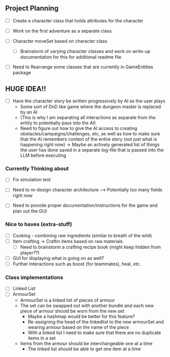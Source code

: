 ## Project Planning
- [ ] Create a character class that holds attributes for the character

- [ ] Work on the first adventure as a separate class

- [ ] Character moveSet based on character class 
    - [ ] Brainstorm of varying character classes and work on write-up documentation for this for additional readme file

- [ ] Need to Rearrange some classes that are currently in GameEntities package

## HUGE IDEA!!
- [ ] Have the character story be written progressively by AI as the user plays
    - Some sort of DnD like game where the dungeon master is replaced by an AI
    - (This is why I am separating all interactions as separate from the entity
        to potentially pass into the AI)
    - Need to figure out how to give the AI access to creating obstacles/campaigns/challenges, etc, as well as how to make sure that the AI remembers context of the entire story (not just what is happening right now) -> Maybe an actively generated list of things the user has done saved in a separate log-file that is passed into the LLM before executing


### Currently Thinking about
- [ ] Fix simulation test
- [ ] Need to re-design character architecture --> Potentially too many fields right now
- [ ] Need to provide proper documentation/instructions for the game and plan out the GUI


### Nice to haves (extra-stuff)
- [ ] Cooking - combining raw ingredients (similar to breath of the wild)
- [ ] Item crafting -> Craftin items based on raw materials
    - [ ] Need to brainstorm a crafting recipe book (might keep hidden from player??)
- [ ] GUI for displaying what is going on as well?
- [ ] Further Interactions such as boost (for teammates), heal, etc.

### Class implementations
- [ ] Linked List
- [ ] ArmourSet
    - ArmourSet is a linked list of pieces of armour
    - The set can be swapped out with another bundle and each new piece of armour should be worn from the new set
        - Maybe a hashmap would be better for this feature?
        - Re-assigning the head of the linkedlist to the new armourSet and wearing armour based on the name of the piece
        - With a linked list I need to make sure that there are no duplicate items in a set
    - Items from the armour should be interchangeable one at a time
        - The linked list should be able to get one item at a time